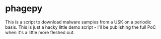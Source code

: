 # phagepy
This is a script to download malware samples from a USK on a periodic basis. This is just a hacky little demo script - I'll be publishing the full PoC when it's a little more fleshed out.

